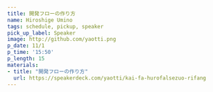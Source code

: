 ```yaml
---
title: 開発フローの作り方
name: Hiroshige Umino
tags: schedule, pickup, speaker
pick_up_label: Speaker
image: http://github.com/yaotti.png
p_date: 11/1
p_time: '15:50'
p_length: 15
materials:
- title: "開発フローの作り方"
  url: https://speakerdeck.com/yaotti/kai-fa-hurofalsezuo-rifang
---
```


